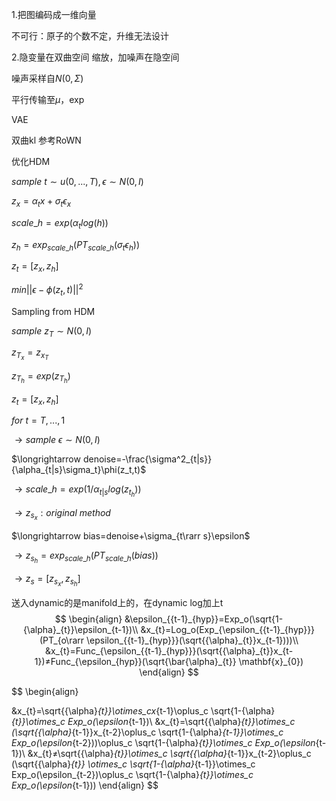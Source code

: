 

1.把图编码成一维向量

不可行：原子的个数不定，升维无法设计

2.隐变量在双曲空间 缩放，加噪声在隐空间





噪声采样自$N(0,\Sigma)$

平行传输至$\mu$，exp



VAE

双曲kl 参考RoWN



优化HDM

$sample\ t\sim u(0,...,T) ,\epsilon \sim  N(0,I)$

$z_x = \alpha_tx+\sigma_t \epsilon_x$

$scale\_h=exp(\alpha_tlog(h))$

$z_h=exp_{scale\_h}(PT_{scale\_h}(\sigma_t \epsilon_h))$

$z_t=[z_x,z_h]$

$min||\epsilon-\phi(z_t,t)||^2$



Sampling from HDM

$sample\ z_T \sim  N(0,I)$

$z_{T_x}=z_{x_T}$

$z_{T_h}=exp(z_{T_h})$

$z_t=[z_x,z_h]$

$for\ t = T,...,1$

$\longrightarrow  sample\ \epsilon \sim  N(0,I)$

$\longrightarrow  denoise=-\frac{\sigma^2_{t|s}}{\alpha_{t|s}\sigma_t}\phi(z_t,t)$

$\longrightarrow  scale\_h=exp(1/\alpha_{t|s}log(z_{t_h}))$

$\longrightarrow z_{s_x}:original\ method$

$\longrightarrow bias=denoise+\sigma_{t\rarr s}\epsilon$

$\longrightarrow z_{s_h}=exp_{scale\_h}(PT_{scale\_h}(bias))$

$\longrightarrow z_s=[z_{s_x},z_{s_h}]$



送入dynamic的是manifold上的，在dynamic log加上t​
$$
\begin{align}
&\epsilon_{{t-1}_{hyp}}=Exp_o(\sqrt{1-{\alpha}_{t}}\epsilon_{t-1})\\
&x_{t}=Log_o(Exp_{\epsilon_{{t-1}_{hyp}}}(PT_{o\rarr \epsilon_{{t-1}_{hyp}}}(\sqrt{{\alpha}_{t}}x_{t-1})))\\
&x_{t}=Func_{\epsilon_{{t-1}_{hyp}}}(\sqrt{{\alpha}_{t}}x_{t-1})≠Func_{\epsilon_{hyp}}(\sqrt{\bar{\alpha}_{t}} \mathbf{x}_{0})
\end{align}
$$

$$
\begin{align}

&x_{t}=\sqrt{{\alpha}_{t}}\otimes_cx_{t-1}\oplus_c \sqrt{1-{\alpha}_{t}}\otimes_c Exp_o(\epsilon_{t-1})\\
&x_{t}=\sqrt{{\alpha}_{t}}\otimes_c (\sqrt{{\alpha}_{t-1}}x_{t-2}\oplus_c \sqrt{1-{\alpha}_{t-1}}\otimes_c Exp_o(\epsilon_{t-2}))\oplus_c \sqrt{1-{\alpha}_{t}}\otimes_c Exp_o(\epsilon_{t-1})\\
&x_{t}≠\sqrt{{\alpha}_{t}}\otimes_c \sqrt{{\alpha}_{t-1}}x_{t-2}\oplus_c (\sqrt{{\alpha}_{t}} \otimes_c \sqrt{1-{\alpha}_{t-1}}\otimes_c Exp_o(\epsilon_{t-2})\oplus_c \sqrt{1-{\alpha}_{t}}\otimes_c Exp_o(\epsilon_{t-1}))
\end{align}
$$

